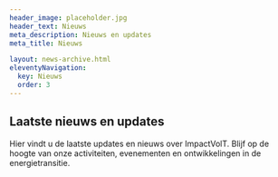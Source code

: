 ```yaml
---
header_image: placeholder.jpg
header_text: Nieuws
meta_description: Nieuws en updates
meta_title: Nieuws

layout: news-archive.html
eleventyNavigation:
  key: Nieuws
  order: 3
---
```


## Laatste nieuws en updates
Hier vindt u de laatste updates en nieuws over ImpactVolT. Blijf op de hoogte van onze activiteiten, evenementen en ontwikkelingen in de energietransitie.
